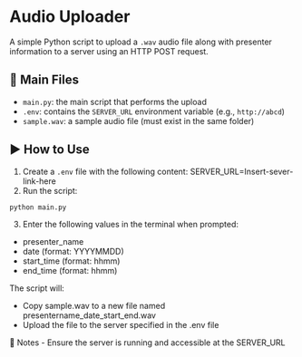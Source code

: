 # Audio Uploader

A simple Python script to upload a `.wav` audio file along with presenter information to a server using an HTTP POST request.

## 📄 Main Files

- `main.py`: the main script that performs the upload
- `.env`: contains the `SERVER_URL` environment variable (e.g., `http://abcd`)
- `sample.wav`: a sample audio file (must exist in the same folder)

## ▶️ How to Use

1. Create a `.env` file with the following content:
SERVER_URL=Insert-sever-link-here
2. Run the script:

```bash
python main.py
```

3.	Enter the following values in the terminal when prompted:
- presenter_name
- date (format: YYYYMMDD)
-	start_time (format: hhmm)
-	end_time (format: hhmm)

The script will:
-	Copy sample.wav to a new file named presentername_date_start_end.wav
  -	Upload the file to the server specified in the .env file

📌 Notes
	-	Ensure the server is running and accessible at the SERVER_URL
